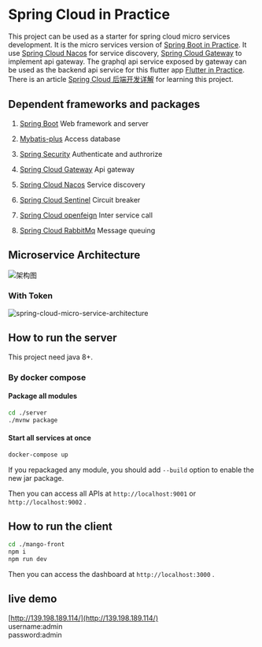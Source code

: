 # Spring Cloud in Practice

This project can be used as a starter for spring cloud micro services development. It is the micro services version of [Spring Boot in Practice](https://www.siques.cn/p/125). It use [Spring Cloud Nacos](https://nacos.io/zh-cn/docs/quick-start.html) for service discovery, [Spring Cloud Gateway](https://cloud.spring.io/spring-cloud-gateway/reference/html/) to implement api gateway. The graphql api service exposed by gateway can be used as the backend api service for this flutter app [Flutter in Practice](https://github.com/jaggerwang/flutter-in-practice). There is an article [Spring Cloud 后端开发详解](https://nacos.io/zh-cn/docs/quick-start.html) for learning this project.

## Dependent frameworks and packages

1. [Spring Boot](https://spring.io/projects/spring-boot) Web framework and server
1. [Mybatis-plus](https://mp.baomidou.com) Access database

1. [Spring Security](https://spring.io/projects/spring-security) Authenticate and authrorize
1. [Spring Cloud Gateway](https://spring.io/projects/spring-cloud-gateway) Api gateway
1. [Spring Cloud Nacos](https://nacos.io/zh-cn/docs/quick-start.html) Service discovery
1. [Spring Cloud Sentinel](https://github.com/alibaba/Sentinel) Circuit breaker
1. [Spring Cloud openfeign](https://github.com/OpenFeign) Inter service call
1. [Spring Cloud RabbitMq](https://www.rabbitmq.com/) Message queuing

## Microservice Architecture

![架构图](https://shuxie.oss-cn-hangzhou.aliyuncs.com/public/%E5%BE%AE%E6%9C%8D%E5%8A%A1%E6%9E%B6%E6%9E%84sy.jpg)

### With Token

![spring-cloud-micro-service-architecture](https://user-images.githubusercontent.com/1255011/80553599-06adb500-89fd-11ea-9cf8-f887e156e51b.png)

## How to run the server

This project need java 8+.

### By docker compose

#### Package all modules

```bash
cd ./server
./mvnw package
```

#### Start all services at once

```bash
docker-compose up
```

If you repackaged any module, you should add `--build` option to enable the new jar package.

Then you can access all APIs at `http://localhost:9001` or `http://localhost:9002` .

## How to run the client

```bash
cd ./mango-front
npm i
npm run dev
```

Then you can access the dashboard at `http://localhost:3000` .

## live demo

[http://139.198.189.114/](http://139.198.189.114/)  
username:admin  
password:admin
